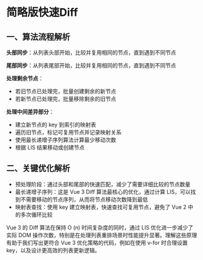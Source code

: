 # 简略版快速Diff

## 一、算法流程解析
**头部同步**：从列表头部开始，比较并复用相同的节点，直到遇到不同节点  

**尾部同步**：从列表尾部开始，比较并复用相同的节点，直到遇到不同节点

**处理剩余节点**：
* 若旧节点已处理完，批量创建剩余的新节点
* 若新节点已处理完，批量移除剩余的旧节点

**处理中间差异部分**：
* 建立新节点的 key 到索引的映射表
* 遍历旧节点，标记可复用节点并记录映射关系
* 使用最长递增子序列算法计算最少移动次数
* 根据 LIS 结果移动或创建节点

## 二、关键优化解析
* 预处理阶段：通过头部和尾部的快速匹配，减少了需要详细比较的节点数量
* 最长递增子序列：这是 Vue 3 Diff 算法最核心的优化，通过计算 LIS，可以找到不需要移动的节点序列，从而将节点移动次数降到最低
* 映射表查找：使用 key 建立映射表，快速查找可复用节点，避免了 Vue 2 中的多次循环比较

Vue 3 的 Diff 算法在保持 O (n) 时间复杂度的同时，通过 LIS 优化进一步减少了实际 DOM 操作次数，特别是在处理列表重排场景时性能提升显著。理解这些原理有助于我们写出更符合 Vue 3 优化策略的代码，例如在使用 v-for 时合理设置 key，以及设计更高效的列表更新逻辑。